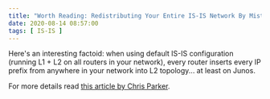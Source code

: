```yaml
---
title: "Worth Reading: Redistributing Your Entire IS-IS Network By Mistake"
date: 2020-08-14 08:57:00
tags: [ IS-IS ]
---
```

Here's an interesting factoid: when using default IS-IS configuration (running L1 + L2 on all routers in your network), every router inserts every IP prefix from anywhere in your network into L2 topology... at least on Junos. 

For more details read 
[this article by Chris Parker](https://www.networkfuntimes.com/redistributing-your-entire-is-is-network-by-mistake-beware-this-default-behaviour/).